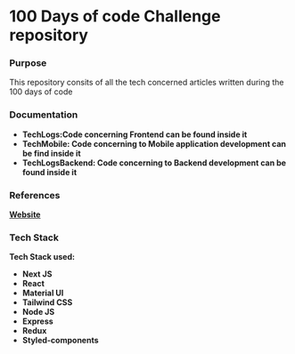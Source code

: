 <h1>100 Days of code Challenge repository</h1>


<h3>Purpose</h3>
<p>This repository consits of all the tech concerned articles written during the 100 days of code</p>


<h3>Documentation</h3>
<ul>
  <li><strong>TechLogs<strong>:Code concerning Frontend can be found inside it</li>
  <li><strong>TechMobile<strong>: Code concerning to Mobile application development can be find inside it</li>
    <li><strong>TechLogsBackend<strong>: Code concerning to Backend development can be found inside it</li>
</ul>

<h3>References</h3>
<a href="www.ihatereading.in/logs">Website</a>


<h3>Tech Stack</h3>
<p>Tech Stack used:</p>
<ul>
   <li>Next JS</li>
   <li>React</li>
   <li>Material UI</li>
   <li>Tailwind CSS</li>
   <li>Node JS</li>
   <li>Express</li>
   <li>Redux</li>
   <li>Styled-components</li>
</ul>



